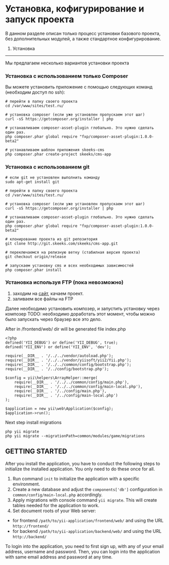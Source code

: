 Установка, кофигурирование и запуск проекта
===========================================
В данном разделе описан только процесс установки базового проекта, без дополнительных модулей, а также стандартное конфигурирование.
 
1) Установка
------------
Мы предлагаем несколько вариантов установки проекта

### Установка с использованием только Composer

Вы можете установить приложение с помощью следующих команд (необходим доступ по ssh):

~~~
# перейти в папку своего проекта
cd /var/www/sites/test.ru/

# установка composer (если уже установлен пропускаем этот шаг) 
curl -sS https://getcomposer.org/installer | php

# устанавливаем composer-asset-plugin глобально. Это нужно сделать один раз.
php composer.phar global require "fxp/composer-asset-plugin:1.0.0-beta2"

# устанавливаем шаблон приложения skeeks-cms
php composer.phar create-project skeeks/cms-app
~~~

### Установка с использованием git

~~~
# если git не установлен выполнить команду
sudo apt-get install git

# перейти в папку своего проекта
cd /var/www/sites/test.ru/

# установка composer (если уже установлен пропускаем этот шаг) 
curl -sS https://getcomposer.org/installer | php

# устанавливаем composer-asset-plugin глобально. Это нужно сделать один раз.
php composer.phar global require "fxp/composer-asset-plugin:1.0.0-beta2"

# клонирование проекта из git репозитория
git clone http://git.skeeks.com/skeeks/cms-app.git

# переключаемся на релизную ветку (стабилная версия проекта)
git checkout origin/release

# запускаем установку cms и всех необходимых зависимостей
php composer.phar install
~~~

### Установка используя FTP (пока невозможно)

1) заходим на [сайт](http://git.skeeks.com/skeeks/cms-app.git), качаем проект.
2) заливаем все файлы на FTP

Далее необходимо установить композер, и запустить установку через композер
TODO: необходимо доработать этот момент, чтобы можно было запускать через браузер все это дело.





After in /frontend/web/ dir will be generated file index.php

~~~
<?php
defined('YII_DEBUG') or define('YII_DEBUG', true);
defined('YII_ENV') or define('YII_ENV', 'dev');

require(__DIR__ . '/../../vendor/autoload.php');
require(__DIR__ . '/../../vendor/yiisoft/yii2/Yii.php');
require(__DIR__ . '/../../common/config/bootstrap.php');
require(__DIR__ . '/../config/bootstrap.php');

$config = yii\helpers\ArrayHelper::merge(
    require(__DIR__ . '/../../common/config/main.php'),
    require(__DIR__ . '/../../common/config/main-local.php'),
    require(__DIR__ . '/../config/main.php'),
    require(__DIR__ . '/../config/main-local.php')
);

$application = new yii\web\Application($config);
$application->run();
~~~


Next step install migrations 

~~~
php yii migrate
php yii migrate --migrationPath=common/modules/game/migrations
~~~

GETTING STARTED
---------------

After you install the application, you have to conduct the following steps to initialize
the installed application. You only need to do these once for all.

1. Run command `init` to initialize the application with a specific environment.
2. Create a new database and adjust the `components['db']` configuration in `common/config/main-local.php` accordingly.
3. Apply migrations with console command `yii migrate`. This will create tables needed for the application to work.
4. Set document roots of your Web server:

- for frontend `/path/to/yii-application/frontend/web/` and using the URL `http://frontend/`
- for backend `/path/to/yii-application/backend/web/` and using the URL `http://backend/`

To login into the application, you need to first sign up, with any of your email address, username and password.
Then, you can login into the application with same email address and password at any time.

